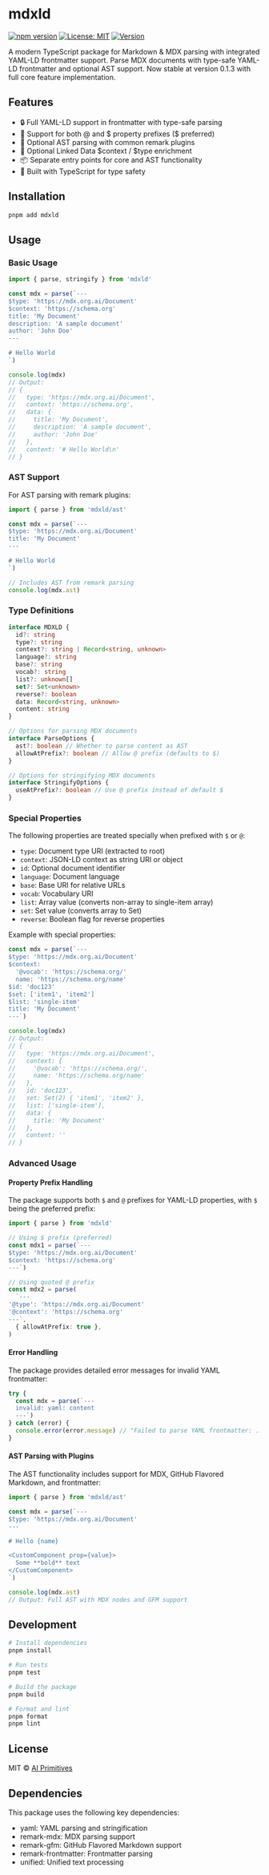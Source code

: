 # mdxld

[![npm version](https://badge.fury.io/js/mdxld.svg)](https://www.npmjs.com/package/mdxld)
[![License: MIT](https://img.shields.io/badge/License-MIT-yellow.svg)](https://opensource.org/licenses/MIT)
[![Version](https://img.shields.io/badge/stable-0.1.3-green.svg)](https://www.npmjs.com/package/mdxld)

A modern TypeScript package for Markdown & MDX parsing with integrated YAML-LD frontmatter support. Parse MDX documents with type-safe YAML-LD frontmatter and optional AST support. Now stable at version 0.1.3 with full core feature implementation.

## Features

- 🔒 Full YAML-LD support in frontmatter with type-safe parsing
- 🔄 Support for both @ and $ property prefixes ($ preferred)
- 🌳 Optional AST parsing with common remark plugins
- 🔗 Optional Linked Data $context / $type enrichment
- 📦 Separate entry points for core and AST functionality
- 🚀 Built with TypeScript for type safety

## Installation

```bash
pnpm add mdxld
```

## Usage

### Basic Usage

```typescript
import { parse, stringify } from 'mdxld'

const mdx = parse(`---
$type: 'https://mdx.org.ai/Document'
$context: 'https://schema.org'
title: 'My Document'
description: 'A sample document'
author: 'John Doe'
---

# Hello World
`)

console.log(mdx)
// Output:
// {
//   type: 'https://mdx.org.ai/Document',
//   context: 'https://schema.org',
//   data: {
//     title: 'My Document',
//     description: 'A sample document',
//     author: 'John Doe'
//   },
//   content: '# Hello World\n'
// }
```

### AST Support

For AST parsing with remark plugins:

```typescript
import { parse } from 'mdxld/ast'

const mdx = parse(`---
$type: 'https://mdx.org.ai/Document'
title: 'My Document'
---

# Hello World
`)

// Includes AST from remark parsing
console.log(mdx.ast)
```

### Type Definitions

```typescript
interface MDXLD {
  id?: string
  type?: string
  context?: string | Record<string, unknown>
  language?: string
  base?: string
  vocab?: string
  list?: unknown[]
  set?: Set<unknown>
  reverse?: boolean
  data: Record<string, unknown>
  content: string
}

// Options for parsing MDX documents
interface ParseOptions {
  ast?: boolean // Whether to parse content as AST
  allowAtPrefix?: boolean // Allow @ prefix (defaults to $)
}

// Options for stringifying MDX documents
interface StringifyOptions {
  useAtPrefix?: boolean // Use @ prefix instead of default $
}
```

### Special Properties

The following properties are treated specially when prefixed with `$` or `@`:

- `type`: Document type URI (extracted to root)
- `context`: JSON-LD context as string URI or object
- `id`: Optional document identifier
- `language`: Document language
- `base`: Base URI for relative URLs
- `vocab`: Vocabulary URI
- `list`: Array value (converts non-array to single-item array)
- `set`: Set value (converts array to Set)
- `reverse`: Boolean flag for reverse properties

Example with special properties:

```typescript
const mdx = parse(`---
$type: 'https://mdx.org.ai/Document'
$context:
  '@vocab': 'https://schema.org/'
  name: 'https://schema.org/name'
$id: 'doc123'
$set: ['item1', 'item2']
$list: 'single-item'
title: 'My Document'
---`)

console.log(mdx)
// Output:
// {
//   type: 'https://mdx.org.ai/Document',
//   context: {
//     '@vocab': 'https://schema.org/',
//     name: 'https://schema.org/name'
//   },
//   id: 'doc123',
//   set: Set(2) { 'item1', 'item2' },
//   list: ['single-item'],
//   data: {
//     title: 'My Document'
//   },
//   content: ''
// }
```

### Advanced Usage

#### Property Prefix Handling

The package supports both `$` and `@` prefixes for YAML-LD properties, with `$` being the preferred prefix:

```typescript
import { parse } from 'mdxld'

// Using $ prefix (preferred)
const mdx1 = parse(`---
$type: 'https://mdx.org.ai/Document'
$context: 'https://schema.org'
---`)

// Using quoted @ prefix
const mdx2 = parse(
  `---
'@type': 'https://mdx.org.ai/Document'
'@context': 'https://schema.org'
---`,
  { allowAtPrefix: true },
)
```

#### Error Handling

The package provides detailed error messages for invalid YAML frontmatter:

```typescript
try {
  const mdx = parse(`---
  invalid: yaml: content
  ---`)
} catch (error) {
  console.error(error.message) // "Failed to parse YAML frontmatter: ..."
}
```

#### AST Parsing with Plugins

The AST functionality includes support for MDX, GitHub Flavored Markdown, and frontmatter:

```typescript
import { parse } from 'mdxld/ast'

const mdx = parse(`---
$type: 'https://mdx.org.ai/Document'
---

# Hello {name}

<CustomComponent prop={value}>
  Some **bold** text
</CustomComponent>
`)

console.log(mdx.ast)
// Output: Full AST with MDX nodes and GFM support
```

## Development

```bash
# Install dependencies
pnpm install

# Run tests
pnpm test

# Build the package
pnpm build

# Format and lint
pnpm format
pnpm lint
```

## License

MIT © [AI Primitives](https://mdx.org.ai)

## Dependencies

This package uses the following key dependencies:

- yaml: YAML parsing and stringification
- remark-mdx: MDX parsing support
- remark-gfm: GitHub Flavored Markdown support
- remark-frontmatter: Frontmatter parsing
- unified: Unified text processing
